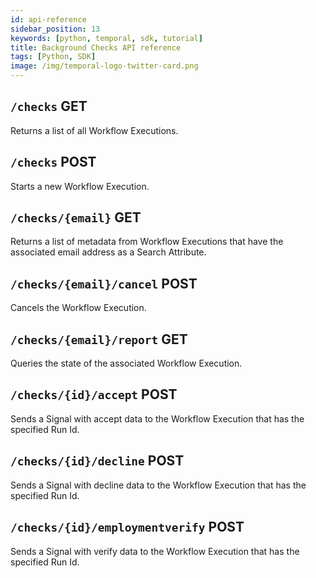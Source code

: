 ```yaml
---
id: api-reference
sidebar_position: 13
keywords: [python, temporal, sdk, tutorial]
title: Background Checks API reference
tags: [Python, SDK]
image: /img/temporal-logo-twitter-card.png
---
```


## `/checks` GET

Returns a list of all Workflow Executions.

## `/checks` POST

Starts a new Workflow Execution.

## `/checks/{email}` GET

Returns a list of metadata from Workflow Executions that have the associated email address as a Search Attribute.

## `/checks/{email}/cancel` POST

Cancels the Workflow Execution.

## `/checks/{email}/report` GET

Queries the state of the associated Workflow Execution.

## `/checks/{id}/accept` POST

Sends a Signal with accept data to the Workflow Execution that has the specified Run Id.

## `/checks/{id}/decline` POST

Sends a Signal with decline data to the Workflow Execution that has the specified Run Id.

## `/checks/{id}/employmentverify` POST

Sends a Signal with verify data to the Workflow Execution that has the specified Run Id.
